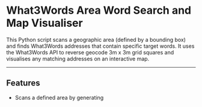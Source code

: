 # What3Words Area Word Search and Map Visualiser
This Python script scans a geographic area (defined by a bounding box) and finds What3Words addresses that contain specific target words. It uses the What3Words API to reverse geocode 3m x 3m grid squares and visualises any matching addresses on an interactive map.

---

## Features
- Scans a defined area by generating 

